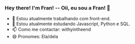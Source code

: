 ### Hey there! I'm Fran! -- Oii, eu sou a Fran! 🤠


- 🔭 Estou atualmente trabalhando com front-end.
- 🌱 Estou atualmente estudando Javascript, Python e SQL.
- 📫 Como me contactar: withyintheend
- 😄 Pronomes: Ela/dela
